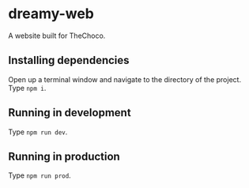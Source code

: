 # dreamy-web
A website built for TheChoco.

## Installing dependencies
Open up a terminal window and navigate to the directory of the project.
Type `npm i`.

## Running in development
Type `npm run dev`.

## Running in production
Type `npm run prod`.